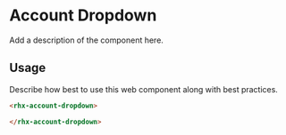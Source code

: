 # Account Dropdown
Add a description of the component here.

## Usage
Describe how best to use this web component along with best practices.

```html
<rhx-account-dropdown>

</rhx-account-dropdown>
```
